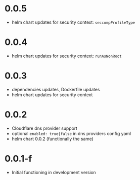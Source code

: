 # 0.0.5

- helm chart updates for security context: `seccompProfileType`

# 0.0.4

- helm chart updates for security context: `runAsNonRoot`

# 0.0.3 

- dependencies updates, Dockerfile updates
- helm chart updates for security context

# 0.0.2 

- Cloudflare dns provider support
- optional `enabled: true|false` in dns providers config yaml
- helm chart 0.0.2 (functionally the same)

# 0.0.1-f

- Initial functioning in development version